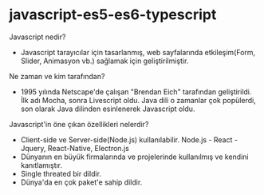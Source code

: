 # javascript-es5-es6-typescript

Javascript nedir?

- Javascript tarayıcılar için tasarlanmış, web sayfalarında etkileşim(Form, Slider, Animasyon vb.) sağlamak için geliştirilmiştir.

Ne zaman ve kim tarafından?

- 1995 yılında Netscape'de çalışan "Brendan Eich" tarafından geliştirildi. İlk adı Mocha, sonra Livescript oldu. Java dili o zamanlar çok popülerdi, son olarak Java dilinden esinlenerek Javascript oldu.

Javascript'in öne çıkan özellikleri nelerdir?

- Client-side ve Server-side(Node.js) kullanılabilir. Node.js - React - Jquery, React-Native, Electron.js
- Dünyanın en büyük firmalarında ve projelerinde kullanılmış ve kendini kanıtlamıştır.
- Single threated bir dildir.
- Dünya'da en çok paket'e sahip dildir.
